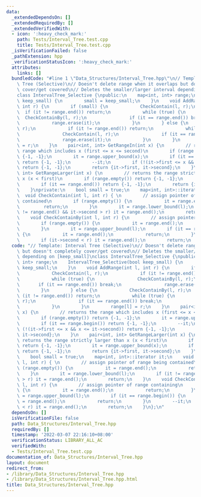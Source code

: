 ```yaml
---
data:
  _extendedDependsOn: []
  _extendedRequiredBy: []
  _extendedVerifiedWith:
  - icon: ':heavy_check_mark:'
    path: Tests/Interval_Tree.test.cpp
    title: Tests/Interval_Tree.test.cpp
  _isVerificationFailed: false
  _pathExtension: hpp
  _verificationStatusIcon: ':heavy_check_mark:'
  attributes:
    links: []
  bundledCode: "#line 1 \"Data_Structures/Interval_Tree.hpp\"\n// Template: Interval\
    \ Tree (Selective)\n// Doesn't delete range when it overlaps but doesn't completely\
    \ cover/get covered\n// Deletes the smaller/larger interval depending on [keep_small]\n\
    class IntervalTree_Selective {\npublic:\n    map<int, int> range;\n    IntervalTree_Selective(bool\
    \ keep_small) {\n        small = keep_small;\n    }\n    void AddRange(int l,\
    \ int r) {\n        if (small) {\n            CheckContain(l, r);\n          \
    \  if (it != range.end()) return;\n            while (true) {\n              \
    \  CheckContainBy(l, r);\n                if (it == range.end()) break;\n    \
    \            range.erase(it);\n            }\n        } else {\n            CheckContainBy(l,\
    \ r);\n            if (it != range.end()) return;\n            while (true) {\n\
    \                CheckContain(l, r);\n                if (it == range.end()) break;\n\
    \                range.erase(it);\n            }\n        }\n        range[l]\
    \ = r;\n    }\n    pair<int, int> GetRangeIn(int x) {\n        // returns the\
    \ range which includes x (first <= x <= second)\n        if (range.empty()) return\
    \ {-1, -1};\n        it = range.upper_bound(x);\n        if (it == range.begin())\
    \ return {-1, -1};\n        --it;\n        if (!(it->first <= x && x <= it->second))\
    \ return {-1, -1};\n        return {it->first, it->second};\n    }\n    pair<int,\
    \ int> GetRangeLarger(int x) {\n        // returns the range strictly larger than\
    \ x (x < first)\n        if (range.empty()) return {-1, -1};\n        it = range.upper_bound(x);\n\
    \        if (it == range.end()) return {-1, -1};\n        return {it->first, it->second};\n\
    \    }\nprivate:\n    bool small = true;\n    map<int, int>::iterator it;\n  \
    \  void CheckContain(int l, int r) { \n        // assign pointer of range being\
    \ contained\n        if (range.empty()) {\n            it = range.end();\n   \
    \         return;\n        }\n        it = range.lower_bound(l);\n        if (it\
    \ != range.end() && it->second > r) it = range.end();\n        return;\n    }\n\
    \    void CheckContainBy(int l, int r) {\n        // assign pointer of range containing\n\
    \        if (range.empty()) {\n            it = range.end();\n            return;\n\
    \        }\n        it = range.upper_bound(l);\n        if (it == range.begin())\
    \ {\n            it = range.end();\n            return;\n        }\n        --it;\n\
    \        if (it->second < r) it = range.end();\n        return;\n    }\n};\n"
  code: "// Template: Interval Tree (Selective)\n// Doesn't delete range when it overlaps\
    \ but doesn't completely cover/get covered\n// Deletes the smaller/larger interval\
    \ depending on [keep_small]\nclass IntervalTree_Selective {\npublic:\n    map<int,\
    \ int> range;\n    IntervalTree_Selective(bool keep_small) {\n        small =\
    \ keep_small;\n    }\n    void AddRange(int l, int r) {\n        if (small) {\n\
    \            CheckContain(l, r);\n            if (it != range.end()) return;\n\
    \            while (true) {\n                CheckContainBy(l, r);\n         \
    \       if (it == range.end()) break;\n                range.erase(it);\n    \
    \        }\n        } else {\n            CheckContainBy(l, r);\n            if\
    \ (it != range.end()) return;\n            while (true) {\n                CheckContain(l,\
    \ r);\n                if (it == range.end()) break;\n                range.erase(it);\n\
    \            }\n        }\n        range[l] = r;\n    }\n    pair<int, int> GetRangeIn(int\
    \ x) {\n        // returns the range which includes x (first <= x <= second)\n\
    \        if (range.empty()) return {-1, -1};\n        it = range.upper_bound(x);\n\
    \        if (it == range.begin()) return {-1, -1};\n        --it;\n        if\
    \ (!(it->first <= x && x <= it->second)) return {-1, -1};\n        return {it->first,\
    \ it->second};\n    }\n    pair<int, int> GetRangeLarger(int x) {\n        //\
    \ returns the range strictly larger than x (x < first)\n        if (range.empty())\
    \ return {-1, -1};\n        it = range.upper_bound(x);\n        if (it == range.end())\
    \ return {-1, -1};\n        return {it->first, it->second};\n    }\nprivate:\n\
    \    bool small = true;\n    map<int, int>::iterator it;\n    void CheckContain(int\
    \ l, int r) { \n        // assign pointer of range being contained\n        if\
    \ (range.empty()) {\n            it = range.end();\n            return;\n    \
    \    }\n        it = range.lower_bound(l);\n        if (it != range.end() && it->second\
    \ > r) it = range.end();\n        return;\n    }\n    void CheckContainBy(int\
    \ l, int r) {\n        // assign pointer of range containing\n        if (range.empty())\
    \ {\n            it = range.end();\n            return;\n        }\n        it\
    \ = range.upper_bound(l);\n        if (it == range.begin()) {\n            it\
    \ = range.end();\n            return;\n        }\n        --it;\n        if (it->second\
    \ < r) it = range.end();\n        return;\n    }\n};\n"
  dependsOn: []
  isVerificationFile: false
  path: Data_Structures/Interval_Tree.hpp
  requiredBy: []
  timestamp: '2022-03-07 22:16:10+08:00'
  verificationStatus: LIBRARY_ALL_AC
  verifiedWith:
  - Tests/Interval_Tree.test.cpp
documentation_of: Data_Structures/Interval_Tree.hpp
layout: document
redirect_from:
- /library/Data_Structures/Interval_Tree.hpp
- /library/Data_Structures/Interval_Tree.hpp.html
title: Data_Structures/Interval_Tree.hpp
---
```

